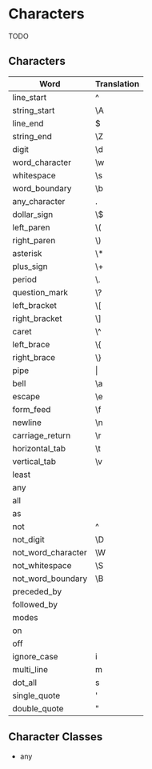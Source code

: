 # Characters

TODO

## Characters

| Word | Translation |
|------|-------------|
| line_start | ^ |
| string_start | \\A |
| line_end | $ |
| string_end | \\Z |
| digit | \\d |
| word_character | \\w |
| whitespace | \\s |
| word_boundary | \\b |
| any_character | . |
| dollar_sign | \\$ |
| left_paren | \\( |
| right_paren | \\) |
| asterisk | \\* |
| plus_sign | \\+ |
| period | \\. |
| question_mark | \\? |
| left_bracket | \\[ |
| right_bracket | \\] |
| caret | \\^ |
| left_brace | \\{ |
| right_brace | \\} |
| pipe | \\| |
| bell | \\a |
| escape | \\e |
| form_feed | \\f |
| newline | \\n |
| carriage_return | \\r |
| horizontal_tab | \\t |
| vertical_tab | \\v |
| least |  |
| any |  |
| all |  |
| as |  |
| not | ^ |
| not_digit | \\D |
| not_word_character | \\W |
| not_whitespace | \\S |
| not_word_boundary | \\B |
| preceded_by |  |
| followed_by |  |
| modes |  |
| on |  |
| off |  |
| ignore_case | i |
| multi_line | m |
| dot_all | s |
| single_quote | ' |
| double_quote | " |

## Character Classes

- any